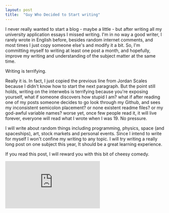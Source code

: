 ```yaml
---
layout: post
title:  "Guy Who Decided to Start writing"
---
```


I never really wanted to start a blog - maybe a little - but after writing all my university application essays I missed writing. I'm in no way a good writer, I rarely wrote in English before, besides random internet comments, and most times I just copy someone else's and modify it a bit. So, I'm committing myself to writing at least one post a month, and hopefully, improve my writing and understanding of the subject matter at the same time.
<!--more-->

Writing is terrifying.

Really it is. In fact, I just copied the previous line from Jordan Scales because I didn't know how to start the next paragraph. But the point still holds, writing on the interwebs is terrifying because you're exposing yourself, what if someone discovers how stupid I am? what if after reading one of my posts someone decides to go look through my Github, and sees my inconsistent semicolon placement? or none existent readme files? or my god-awful variable names? worse yet, once few people read it, it will live forever, everyone will read what I wrote when I was 19. No pressure.

I will write about random things including programming, physics, space (and spaceships), art, stock markets and personal events. Since I intend to write for myself I won't confine my writing to any topic. I will try writing a really long post on one subject this year, It should be a great learning experience.

If you read this post, I will reward you with this bit of cheesy comedy.

<div class='video-media'><iframe src="https://www.youtube.com/embed/B3KBuQHHKx0" frameborder="0" allowfullscreen></iframe></div>
